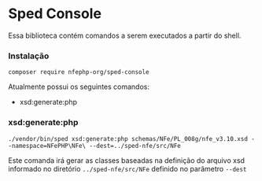 # Sped Console

Essa biblioteca contém comandos a serem executados a partir do shell.

### Instalação

```text
composer require nfephp-org/sped-console
```

Atualmente possui os seguintes comandos:

* xsd:generate:php

### xsd:generate:php

```shell
./vendor/bin/sped xsd:generate:php schemas/NFe/PL_008g/nfe_v3.10.xsd --namespace=NFePHP\NFe\ --dest=../sped-nfe/src/NFe
```

Este comanda irá gerar as classes baseadas na definição do arquivo xsd
informado no diretório `../sped-nfe/src/NFe` definido no parâmetro `--dest`
